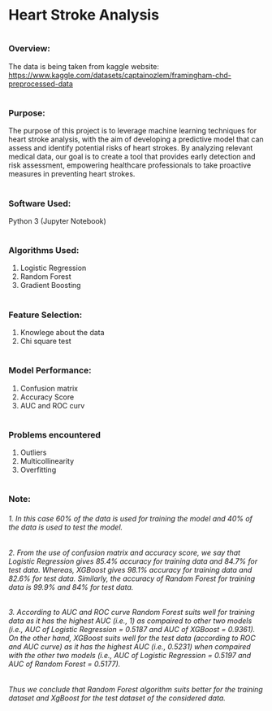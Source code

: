 # Heart Stroke Analysis
#
### Overview:
The data is being taken from kaggle website: https://www.kaggle.com/datasets/captainozlem/framingham-chd-preprocessed-data
#
### Purpose:
The purpose of this project is to leverage machine learning techniques for heart stroke analysis, with the aim of developing a predictive model that can assess and identify potential risks of heart strokes. By analyzing relevant medical data, our goal is to create a tool that provides early detection and risk assessment, empowering healthcare professionals to take proactive measures in preventing heart strokes.
#
### Software Used:
Python 3 (Jupyter Notebook)
#
### Algorithms Used:
1. Logistic Regression
2. Random Forest
3. Gradient Boosting
#
### Feature Selection:
1. Knowlege about the data
2. Chi square test
#
### Model Performance:
1. Confusion matrix
2. Accuracy Score
3. AUC and ROC curv
#
### Problems encountered
1. Outliers
2. Multicollinearity
3. Overfitting
#
### Note:
###### 1. In this case 60% of the data is used for training the model and 40% of the data is used to test the model.
###### 2. From the use of confusion matrix and accuracy score, we say that Logistic Regression gives 85.4% accuracy for training data and 84.7% for test data. Whereas, XGBoost gives 98.1% accuracy for training data and 82.6% for test data. Similarly, the accuracy of Random Forest for training data is 99.9% and 84% for test data.  
###### 3. According to AUC and ROC curve Random Forest suits well for training data as it has the highest AUC (i.e., 1) as compaired to other two models (i.e., AUC of Logistic Regression = 0.5187 and AUC of XGBoost = 0.9361). On the other hand, XGBoost suits well for the test data (according to ROC and AUC curve) as it has the highest AUC (i.e., 0.5231) when compaired with the other two models (i.e., AUC of Logistic Regression = 0.5197 and AUC of Random Forest = 0.5177).
###### Thus we conclude that Random Forest algorithm suits better for the training dataset and XgBoost for the test dataset of the considered data.
